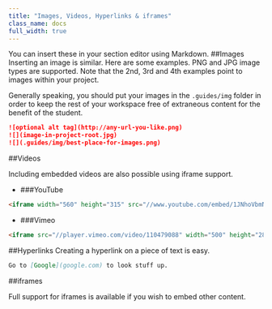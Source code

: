 ```yaml
---
title: "Images, Videos, Hyperlinks & iframes"
class_name: docs
full_width: true
---
```


You can insert these in your section editor using Markdown.
##Images
Inserting an image is similar. Here are some examples. PNG and JPG image types are supported. Note that the 2nd, 3rd and 4th examples point to images within your project.

Generally speaking, you should put your images in the `.guides/img` folder in order to keep the rest of your workspace free of extraneous content for the benefit of the student.

```markdown
![optional alt tag](http://any-url-you-like.png)
![](image-in-project-root.jpg)
![](.guides/img/best-place-for-images.png)
```
##Videos

Including embedded videos are also possible using iframe support.


  - ###YouTube

```markdown
<iframe width="560" height="315" src="//www.youtube.com/embed/1JNhoVbmNAo" frameborder="0" allowfullscreen></iframe>
```

  - ###Vimeo

```markdown
<iframe src="//player.vimeo.com/video/110479088" width="500" height="281" frameborder="0" webkitallowfullscreen mozallowfullscreen allowfullscreen></iframe> <p><a href="http://vimeo.com/110479088">Codio - Innovation in Computer Programming Education</a> from <a href="http://vimeo.com/user20752628">Codio</a> on <a href="https://vimeo.com">Vimeo</a>.</p>
```
##Hyperlinks
Creating a hyperlink on a piece of text is easy.

```markdown
Go to [Google](google.com) to look stuff up.
```



##iframes

Full support for iframes is available if you wish to embed other content.